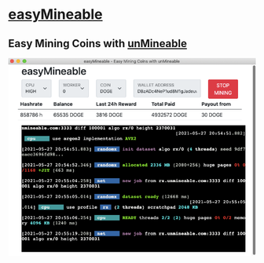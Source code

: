 # [easyMineable](https://easymineable.com)

## Easy Mining Coins with [unMineable](https://www.unmineable.com/?ref=yjax-uulc)

<img src="easyMineable.png">

